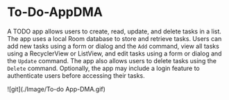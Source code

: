# To-Do-AppDMA
A TODO app allows users to create, read, update, and delete tasks in a list. The app uses a local Room database to store and retrieve tasks. Users can add new tasks using a form or dialog and the `Add` command, view all tasks using a RecyclerView or ListView, and edit tasks using a form or dialog and the `Update` command. The app also allows users to delete tasks using the `Delete` command. Optionally, the app may include a login feature to authenticate users before accessing their tasks.

![git](./Image/To-do App-DMA.gif)